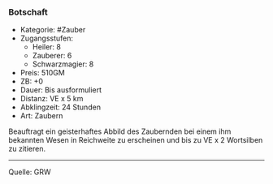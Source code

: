 ### Botschaft

- Kategorie: #Zauber
- Zugangsstufen:
  - Heiler: 8
  - Zauberer: 6
  - Schwarzmagier: 8
- Preis: 510GM
- ZB: +0
- Dauer: Bis ausformuliert
- Distanz: VE x 5 km
- Abklingzeit: 24 Stunden
- Art: Zaubern

Beauftragt ein geisterhaftes Abbild des Zaubernden bei einem ihm bekannten Wesen in Reichweite zu erscheinen und bis zu VE x 2 Wortsilben zu zitieren.

---

Quelle: GRW
